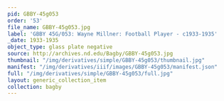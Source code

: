 ```yaml
---
pid: GBBY-45g053
order: '53'
file_name: GBBY-45g053.jpg
label: 'GBBY 45G/053: Wayne Millner: Football Player - c1933-1935'
_date: 1933-1935
object_type: glass plate negative
source: http://archives.nd.edu/Bagby/GBBY-45g053.jpg
thumbnail: "/img/derivatives/simple/GBBY-45g053/thumbnail.jpg"
manifest: "/img/derivatives/iiif/images/GBBY-45g053/manifest.json"
full: "/img/derivatives/simple/GBBY-45g053/full.jpg"
layout: generic_collection_item
collection: bagby
---
```

